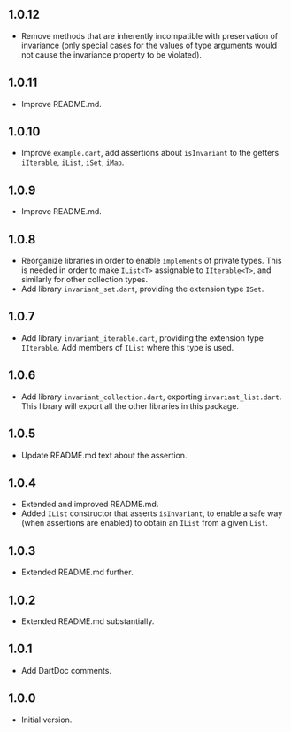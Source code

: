 ## 1.0.12

- Remove methods that are inherently incompatible with preservation of
  invariance (only special cases for the values of type arguments would
  not cause the invariance property to be violated).

## 1.0.11

- Improve README.md.

## 1.0.10

- Improve `example.dart`, add assertions about `isInvariant` to the
  getters `iIterable`, `iList`, `iSet`, `iMap`.

## 1.0.9

- Improve README.md.

## 1.0.8

- Reorganize libraries in order to enable `implements` of private types.
  This is needed in order to make `IList<T>` assignable to `IIterable<T>`,
  and similarly for other collection types.
- Add library `invariant_set.dart`, providing the extension type `ISet`.

## 1.0.7

- Add library `invariant_iterable.dart`, providing the extension type
  `IIterable`. Add members of `IList` where this type is used.

## 1.0.6

- Add library `invariant_collection.dart`, exporting `invariant_list.dart`.
  This library will export all the other libraries in this package.

## 1.0.5

- Update README.md text about the assertion.

## 1.0.4

- Extended and improved README.md.
- Added `IList` constructor that asserts `isInvariant`, to enable a safe way
  (when assertions are enabled) to obtain an `IList` from a given `List`.

## 1.0.3

- Extended README.md further.

## 1.0.2

- Extended README.md substantially.

## 1.0.1

- Add DartDoc comments.

## 1.0.0

- Initial version.
